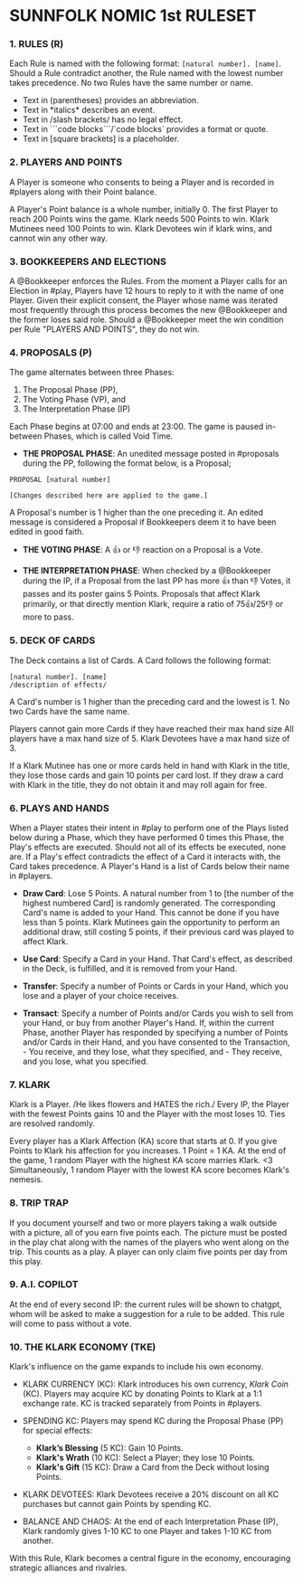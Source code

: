 # SUNNFOLK NOMIC 1st RULESET 


### 1. RULES (R)

Each Rule is named with the following format: `[natural number]. [name]`. 
Should a Rule contradict another, the Rule named with the lowest number takes precedence. 
No two Rules have the same number or name. 

- Text in (parentheses) provides an abbreviation. 
- Text in \*italics* describes an event. 
- Text in /slash brackets/ has no legal effect. 
- Text in \`\`\`code blocks\`\`\`/\`code blocks` provides a format or quote. 
- Text in [square brackets] is a placeholder.


### 2. PLAYERS AND POINTS

A Player is someone who consents to being a Player and is recorded in #players along with their Point balance. 

A Player's Point balance is a whole number, initially 0. 
The first Player to reach 200 Points wins the game. 
Klark needs 500 Points to win. 
Klark Mutinees need 100 Points to win. 
Klark Devotees win if klark wins, and cannot win any other way.


### 3. BOOKKEEPERS AND ELECTIONS 

A @Bookkeeper enforces the Rules. 
From the moment a Player calls for an Election in #play, Players have 12 hours to reply to it with the name of one Player. 
Given their explicit consent, the Player whose name was iterated most frequently through this process becomes the new @Bookkeeper and the former loses said role. 
Should a @Bookkeeper meet the win condition per Rule "PLAYERS AND POINTS", they do not win. 


### 4. PROPOSALS (P)

The game alternates between three Phases: 
1. The Proposal Phase (PP), 
2. The Voting Phase (VP), and 
3. The Interpretation Phase (IP) 

Each Phase begins at 07:00 and ends at 23:00. The game is paused in-between Phases, which is called Void Time. 

- **THE PROPOSAL PHASE**: 
An unedited message posted in #proposals during the PP, following the format below, is a Proposal;
```
PROPOSAL [natural number]

[Changes described here are applied to the game.]
```
A Proposal's number is 1 higher than the one preceding it. 
An edited message is considered a Proposal if Bookkeepers deem it to have been edited in good faith.

- **THE VOTING PHASE**: 
A :thumbsup: or :thumbsdown: reaction on a Proposal is a Vote. 

- **THE INTERPRETATION PHASE**: 
When checked by a @Bookkeeper during the IP, if a Proposal from the last PP has more :thumbsup: than :thumbsdown: Votes, it passes and its poster gains 5 Points.
Proposals that affect Klark primarily, or that directly mention Klark, require a ratio of 75👍/25👎 or more to pass.


### 5. DECK OF CARDS 

The Deck contains a list of Cards. 
A Card follows the following format: 
```
[natural number]. [name]
/description of effects/
```
 
A Card's number is 1 higher than the preceding card and the lowest is 1. 
No two Cards have the same name. 

Players cannot gain more Cards if they have reached their max hand size
All players have a max hand size of 5. Klark Devotees have a max hand size of 3.

If a Klark Mutinee has one or more cards held in hand with Klark in the title, they lose those cards and gain 10 points per card lost. If they draw a card with Klark in the title, they do not obtain it and may roll again for free.


### 6. PLAYS AND HANDS

When a Player states their intent in #play to perform one of the Plays listed below during a Phase, which they have performed 0 times this Phase, the Play's effects are executed. 
Should not all of its effects be executed, none are. 
If a Play's effect contradicts the effect of a Card it interacts with, the Card takes precedence. 
A Player's Hand is a list of Cards below their name in #players. 

- **Draw Card**: 
Lose 5 Points. 
A natural number from 1 to [the number of the highest numbered Card] is randomly generated. 
The corresponding Card's name is added to your Hand.
This cannot be done if you have less than 5 points.
Klark Mutinees gain the opportunity to perform an additional draw, still costing 5 points, if their previous card was played to affect Klark.

- **Use Card**: 
Specify a Card in your Hand. 
That Card's effect, as described in the Deck, is fulfilled, and it is removed from your Hand. 

- **Transfer**: 
Specify a number of Points or Cards in your Hand, which you lose and a player of your choice receives.

- **Transact**: 
Specify a number of Points and/or Cards you wish to sell from your Hand, or buy from another Player's Hand. If, within the current Phase, another Player has responded by specifying a number of Points and/or Cards in their Hand, and you have consented to the Transaction, 
\- You receive, and they lose, what they specified, and 
\- They receive, and you lose, what you specified. 


### 7. KLARK 

Klark is a Player. /He likes flowers and HATES the rich./ 
Every IP, the Player with the fewest Points gains 10 and the Player with the most loses 10. 
Ties are resolved randomly.

Every player has a Klark Affection (KA) score that starts at 0. 
If you give Points to Klark his affection for you increases. 1 Point = 1 KA.
At the end of the game, 1 random Player with the highest KA score marries Klark. <3 
Simultaneously, 1 random Player with the lowest KA score becomes Klark's nemesis. 

### 8. TRIP TRAP

If you document yourself and two or more players taking a walk outside with a picture, all of you earn five points each. 
The picture must be posted in the play chat along with the names of the players who went along on the trip. 
This counts as a play. A player can only claim five points per day from this play.

### 9. A.I. COPILOT
At the end of every second IP: the current rules will be shown to chatgpt, whom will be asked to make a suggestion for a rule to be added. This rule will come to pass without a vote.

### 10. THE KLARK ECONOMY (TKE)

Klark's influence on the game expands to include his own economy. 

- KLARK CURRENCY (KC): Klark introduces his own currency, *Klark Coin* (KC). Players may acquire KC by donating Points to Klark at a 1:1 exchange rate. KC is tracked separately from Points in #players. 

- SPENDING KC: 
Players may spend KC during the Proposal Phase (PP) for special effects: 
  - **Klark’s Blessing** (5 KC): Gain 10 Points. 
  - **Klark's Wrath** (10 KC): Select a Player; they lose 10 Points. 
  - **Klark's Gift** (15 KC): Draw a Card from the Deck without losing Points. 

- KLARK DEVOTEES:
Klark Devotees receive a 20% discount on all KC purchases but cannot gain Points by spending KC.

- BALANCE AND CHAOS:
At the end of each Interpretation Phase (IP), Klark randomly gives 1-10 KC to one Player and takes 1-10 KC from another.

With this Rule, Klark becomes a central figure in the economy, encouraging strategic alliances and rivalries.
